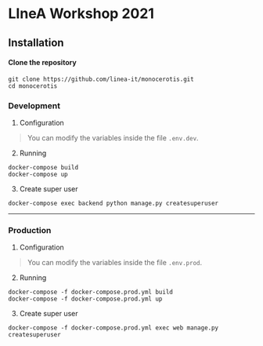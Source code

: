 # LIneA Workshop 2021


## Installation

#### Clone the repository
```
git clone https://github.com/linea-it/monocerotis.git
cd monocerotis
```

### Development

1. Configuration
> You can modify the variables inside the file `.env.dev`.

2. Running
```
docker-compose build
docker-compose up
```

3. Create super user
```
docker-compose exec backend python manage.py createsuperuser
```

---

### Production

1. Configuration
> You can modify the variables inside the file `.env.prod`.

2. Running
```
docker-compose -f docker-compose.prod.yml build
docker-compose -f docker-compose.prod.yml up
```

3. Create super user
```
docker-compose -f docker-compose.prod.yml exec web manage.py createsuperuser
```
